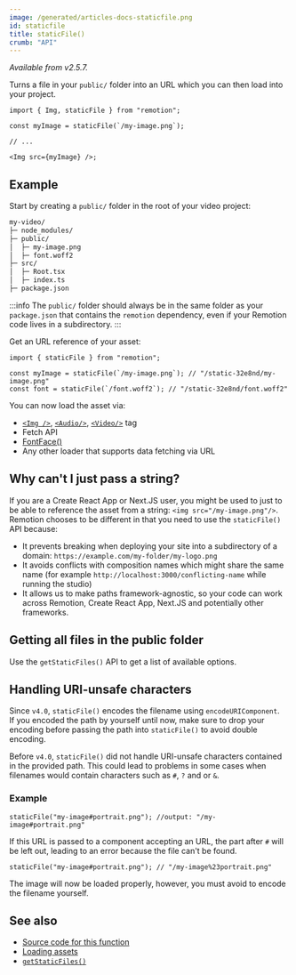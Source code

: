 ```yaml
---
image: /generated/articles-docs-staticfile.png
id: staticfile
title: staticFile()
crumb: "API"
---
```


_Available from v2.5.7._

Turns a file in your `public/` folder into an URL which you can then load into your project.

```tsx twoslash
import { Img, staticFile } from "remotion";

const myImage = staticFile(`/my-image.png`);

// ...

<Img src={myImage} />;
```

## Example

Start by creating a `public/` folder in the root of your video project:

```txt
my-video/
├─ node_modules/
├─ public/
│  ├─ my-image.png
│  ├─ font.woff2
├─ src/
│  ├─ Root.tsx
│  ├─ index.ts
├─ package.json
```

:::info
The `public/` folder should always be in the same folder as your `package.json` that contains the `remotion` dependency, even if your Remotion code lives in a subdirectory.
:::

Get an URL reference of your asset:

```tsx twoslash
import { staticFile } from "remotion";

const myImage = staticFile(`/my-image.png`); // "/static-32e8nd/my-image.png"
const font = staticFile(`/font.woff2`); // "/static-32e8nd/font.woff2"
```

You can now load the asset via:

- [`<Img />`](/docs/img), [`<Audio/>`](/docs/audio), [`<Video/>`](/docs/video) tag
- Fetch API
- [FontFace()](/docs/fonts)
- Any other loader that supports data fetching via URL

## Why can't I just pass a string?

If you are a Create React App or Next.JS user, you might be used to just to be able to reference the asset from a string: `<img src="/my-image.png"/>`. Remotion chooses to be different in that you need to use the `staticFile()` API because:

- It prevents breaking when deploying your site into a subdirectory of a domain: `https://example.com/my-folder/my-logo.png`
- It avoids conflicts with composition names which might share the same name (for example `http://localhost:3000/conflicting-name` while running the studio)
- It allows us to make paths framework-agnostic, so your code can work across Remotion, Create React App, Next.JS and potentially other frameworks.

## Getting all files in the public folder

Use the `getStaticFiles()` API to get a list of available options.

## Handling URI-unsafe characters<AvailableFrom v="4.0.0"/>

Since `v4.0`, `staticFile()` encodes the filename using `encodeURIComponent`.  
If you encoded the path by yourself until now, make sure to drop your encoding before passing the path into `staticFile()` to avoid double encoding.

Before `v4.0`, `staticFile()` did not handle URI-unsafe characters contained in the provided path. This could lead to problems in some cases when filenames would contain characters such as `#`, `?` and or `&`.

### Example

```tsx title="Before v4"
staticFile("my-image#portrait.png"); //output: "/my-image#portrait.png"
```

If this URL is passed to a component accepting an URL, the part after `#` will be left out, leading
to an error because the file can't be found.

```tsx title="Since v4.0.0"
staticFile("my-image#portrait.png"); // "/my-image%23portrait.png"
```

The image will now be loaded properly, however, you must avoid to encode the filename yourself.

## See also

- [Source code for this function](https://github.com/remotion-dev/remotion/blob/main/packages/core/src/static-file.ts)
- [Loading assets](/docs/assets)
- [`getStaticFiles()`](/docs/getstaticfiles)
